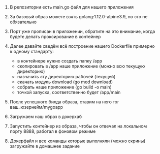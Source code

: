 1. В репозитории есть main.go файл для нашего приложения
2. За базовый образ можете взять golang:1.12.0-alpine3.9, но это не обязательно
3. Порт уже прописан в приложении, обратите на это внимание, когда будете делать проксирование в контейнер
4. Далее давайте сведём всё построение нашего Dockerfile примерно к одному стандарту:

   - в контейнере нужно создать папку /app
   - скопировать в /app наше приложение (можно всю текущую директорию)
   - назначить эту директорию рабочей (текущей)
   - скачать модуль download (go mod download)
   - собрать наше приложение (go build -o main)
   - точкой запуска, соответственно будет /app/main

5. После успешного билда образа, ставим на него тэг ваш_юзернейм/mygoapp
6. Загружаем наш образ в докерхаб
7. Запустить контейнер из образа, чтобы он отвечал на локальном порту 8888, работал в фоновом режиме
8. Докерфайл и все команды которые выполняли (можно скрины) загружайте в домашнее задание
